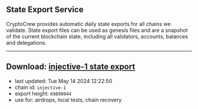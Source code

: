 ## State Export Service
CryptoCrew provides automatic daily state exports for all chains we validate. State export files can be used as genesis files and are a snapshot of the current blockchain state, including all validators, accounts, balances and delegations.

---
**Download: [injective-1 state export](https://dl-eu2.ccvalidators.com/SERVICE/injective/injective-1_export_69890944.json)**
---

- last updated: Tue May 14 2024 12:22:50
- chain id: `injective-1`
- export height: `69890944`
- use for: airdrops, local tests, chain recovery
